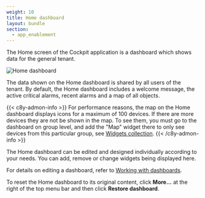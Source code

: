 ```yaml
---
weight: 10
title: Home dashboard
layout: bundle
section:
  - app_enablement
---
```


The Home screen of the Cockpit application is a dashboard which shows data for the general tenant.

![Home dashboard](/images/users-guide/cockpit/cockpit-home-screen.png)

The data shown on the Home dashboard is shared by all users of the tenant. By default, the Home dashboard includes a welcome message, the active critical alarms, recent alarms and a map of all objects.

{{< c8y-admon-info >}}
For performance reasons, the map on the Home dashboard displays icons for a maximum of 100 devices. If there are more devices they are not be shown in the map. To see them, you must go to the dashboard on group level, and add the "Map" widget there to only see devices from this particular group, see [Widgets collection](/cockpit/widgets-collection/).
{{< /c8y-admon-info >}}

The Home dashboard can be edited and designed individually according to your needs. You can add, remove or change widgets being displayed here.

For details on editing a dashboard, refer to [Working with dashboards](/cockpit/working-with-dashboards/).

To reset the Home dashboard to its original content, click **More...** at the right of the top menu bar and then click **Restore dashboard**.
